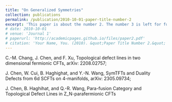 ```yaml
---
title: "On Generalized Symmetries"
collection: publications
permalink: /publication/2010-10-01-paper-title-number-2
excerpt: 'This paper is about the number 2. The number 3 is left for future work.'
# date: 2010-10-01
# venue: 'Journal 1'
# paperurl: 'http://academicpages.github.io/files/paper2.pdf'
# citation: 'Your Name, You. (2010). &quot;Paper Title Number 2.&quot; <i>Journal 1</i>. 1(2).'
---
```


C.-M. Chang, J. Chen, and F. Xu, Topological defect lines in two dimensional fermionic CFTs, arXiv: 2208.02757;

J. Chen, W. Cui, B. Haghighat, and Y.-N. Wang, SymTFTs and Duality Defects from 6d SCFTs on 4-manifolds, arXiv: 2305.09734;

J. Chen, B. Haghihat, and Q.-R. Wang, Para-fusion Category and Topological Defect Lines in Z_N-parafermionic CFTs

